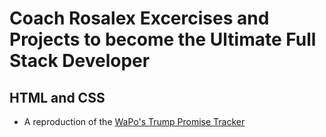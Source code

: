 # Coach Rosalex Excercises and Projects to become the Ultimate Full Stack Developer

## HTML and CSS

* A reproduction of the [WaPo's Trump Promise Tracker](washingtonpost.com/graphics/politics/trump-promise-tracker/?itid=lk_inline_manual_4)